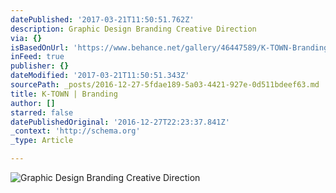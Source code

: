 ```yaml
---
datePublished: '2017-03-21T11:50:51.762Z'
description: Graphic Design Branding Creative Direction
via: {}
isBasedOnUrl: 'https://www.behance.net/gallery/46447589/K-TOWN-Branding'
inFeed: true
publisher: {}
dateModified: '2017-03-21T11:50:51.343Z'
sourcePath: _posts/2016-12-27-5fdae189-5a03-4421-927e-0d511bdeef63.md
title: K-TOWN | Branding
author: []
starred: false
datePublishedOriginal: '2016-12-27T22:23:37.841Z'
_context: 'http://schema.org'
_type: Article

---
```

![Graphic Design Branding Creative Direction](https://the-grid-user-content.s3-us-west-2.amazonaws.com/aa060563-8fc5-48c7-ba40-8e9ba5a5acd8.jpg)